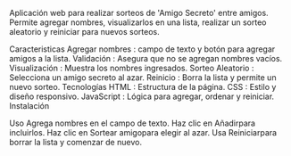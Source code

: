 Aplicación web para realizar sorteos de 'Amigo Secreto' entre amigos. Permite agregar nombres, visualizarlos en una lista, realizar un sorteo aleatorio y reiniciar para nuevos sorteos.

Caracteristicas
Agregar nombres : campo de texto y botón para agregar amigos a la lista.
Validación : Asegura que no se agregan nombres vacíos.
Visualización : Muestra los nombres ingresados.
Sorteo Aleatorio : Selecciona un amigo secreto al azar.
Reinicio : Borra la lista y permite un nuevo sorteo.
Tecnologías
HTML : Estructura de la página.
CSS : Estilo y diseño responsivo.
JavaScript : Lógica para agregar, ordenar y reiniciar.
Instalación

Uso
Agrega nombres en el campo de texto.
Haz clic en Añadirpara incluirlos.
Haz clic en Sortear amigopara elegir al azar.
Usa Reiniciarpara borrar la lista y comenzar de nuevo.
